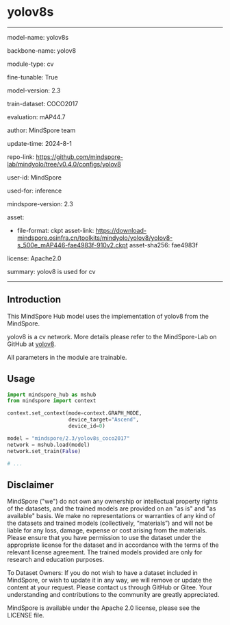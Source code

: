 # yolov8s

---

model-name: yolov8s

backbone-name: yolov8

module-type: cv

fine-tunable: True

model-version: 2.3

train-dataset: COCO2017

evaluation: mAP44.7

author: MindSpore team

update-time: 2024-8-1

repo-link: <https://github.com/mindspore-lab/mindyolo/tree/v0.4.0/configs/yolov8>

user-id: MindSpore

used-for: inference

mindspore-version: 2.3

asset:

-
    file-format: ckpt
    asset-link: <https://download-mindspore.osinfra.cn/toolkits/mindyolo/yolov8/yolov8-s_500e_mAP446-fae4983f-910v2.ckpt>
    asset-sha256: fae4983f

license: Apache2.0

summary: yolov8 is used for cv

---

## Introduction

This MindSpore Hub model uses the implementation of yolov8 from the MindSpore.

yolov8 is a cv network. More details please refer to the MindSpore-Lab on GitHub at [yolov8](https://github.com/mindspore-lab/mindyolo/blob/v0.4.0/configs/yolov8/README.md).

All parameters in the module are trainable.

## Usage

```python
import mindspore_hub as mshub
from mindspore import context

context.set_context(mode=context.GRAPH_MODE,
                    device_target="Ascend",
                    device_id=0)

model = "mindspore/2.3/yolov8s_coco2017"
network = mshub.load(model)
network.set_train(False)

# ...
```

## Disclaimer

MindSpore ("we") do not own any ownership or intellectual property rights of the datasets, and the trained models are provided on an "as is" and "as available" basis. We make no representations or warranties of any kind of the datasets and trained models (collectively, “materials”) and will not be liable for any loss, damage, expense or cost arising from the materials. Please ensure that you have permission to use the dataset under the appropriate license for the dataset and in accordance with the terms of the relevant license agreement. The trained models provided are only for research and education purposes.

To Dataset Owners: If you do not wish to have a dataset included in MindSpore, or wish to update it in any way, we will remove or update the content at your request. Please contact us through GitHub or Gitee. Your understanding and contributions to the community are greatly appreciated.

MindSpore is available under the Apache 2.0 license, please see the LICENSE file.
